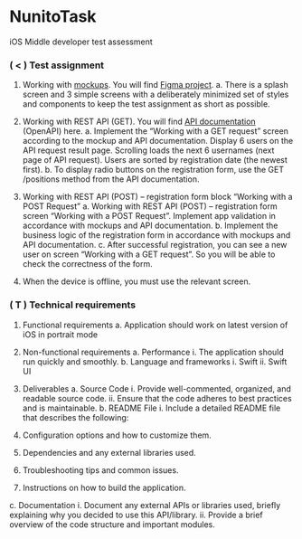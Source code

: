 # NunitoTask
iOS Middle developer test assessment


### ( < ) Test assignment

1. Working with [mockups](https://www.figma.com/proto/Ip7bsgTfPlzszIEyIwXzUa/Testtask---App?node-id=85-576&viewport=947%2C1154%2C0.13&t=VHbEGiTHuye1wCqO-0&scaling=min-zoom&content-scaling=fixed&starting-point-node-id=85%3A576&show-proto-sidebar=1). You will find [Figma project](https://www.figma.com/design/Ip7bsgTfPlzszIEyIwXzUa/Testtask---App?node-id=0-1&p=f).
a. There is a splash screen and 3 simple screens with a deliberately minimized set of styles and
components to keep the test assignment as short as possible.

2. Working with REST API (GET). You will find [API documentation](https://www.figma.com/design/Ip7bsgTfPlzszIEyIwXzUa/Testtask---App?node-id=0-1&p=f) (OpenAPI) here.
a. Implement the “Working with a GET request” screen according to the mockup and API
documentation. Display 6 users on the API request result page. Scrolling loads the next 6
usernames (next page of API request). Users are sorted by registration date (the newest first).
b. To display radio buttons on the registration form, use the GET /positions method from the API
documentation.

3. Working with REST API (POST) – registration form block “Working with a POST Request”
a. Working with REST API (POST) – registration form screen “Working with a POST Request”.
Implement app validation in accordance with mockups and API documentation.
b. Implement the business logic of the registration form in accordance with mockups and API
documentation.
c. After successful registration, you can see a new user on screen “Working with a GET request”.
So you will be able to check the correctness of the form.

4. When the device is offline, you must use the relevant screen.

### ( T ) Technical requirements

1. Functional requirements
a. Application should work on latest version of iOS in portrait mode

2. Non-functional requirements
a. Performance
i. The application should run quickly and smoothly.
b. Language and frameworks
i. Swift
ii. Swift UI

3. Deliverables
a. Source Code
i. Provide well-commented, organized, and readable source code.
ii. Ensure that the code adheres to best practices and is maintainable.
b. README File
i. Include a detailed README file that describes the following:
1. Configuration options and how to customize them.
2. Dependencies and any external libraries used.
3. Troubleshooting tips and common issues.
4. Instructions on how to build the application.

c. Documentation
i. Document any external APIs or libraries used, briefly explaining why you decided to
use this API/library.
ii. Provide a brief overview of the code structure and important modules.
